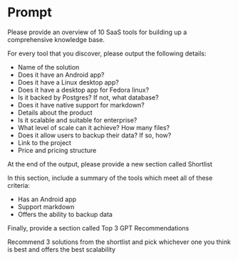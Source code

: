# Prompt

Please provide an overview of 10 SaaS tools for building up a comprehensive knowledge base. 

For every tool that you discover, please output the following details:

- Name of the solution
- Does it have an Android app?
- Does it have a Linux desktop app? 
- Does it have a desktop app for Fedora linux?
- Is it backed by Postgres? If not, what database?
- Does it have native support for markdown?
- Details about the product
- Is it scalable and suitable for enterprise?
- What level of scale can it achieve? How many files?
- Does it allow users to backup their data? If so, how?
- Link to the project
- Price and pricing structure

At the end of the output, please provide a new section called Shortlist

In this section, include a summary of the tools which meet all of these criteria:

- Has an Android app
- Support markdown
- Offers the ability to backup data

Finally, provide a section called Top 3 GPT Recommendations

Recommend 3 solutions from the shortlist and pick whichever one you think is best and offers the best scalability